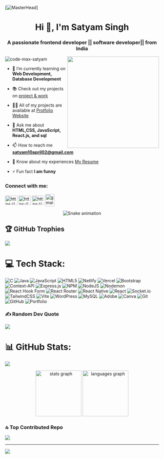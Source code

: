 [![MasterHead](https://firebasestorage.googleapis.com/v0/b/flexi-coding.appspot.com/o/dempgi7-520f8d5f-63d4-4453-8822-dbc149ae27f8.gif?alt=media&token=91c0c7b2-93c3-4029-b011-1a8703c5730d)]
<h1 align="center">Hi 👋, I'm Satyam Singh</h1>
<h3 align="center">A passionate frontend developer || software developer|| from India</h3>
<img src="https://media0.giphy.com/media/v1.Y2lkPTc5MGI3NjExMjRlZDZ0aDFiM2NkYXRrM3VycXFwdGN5NTh4cGZ4aXR1cHB3cHFmdyZlcD12MV9pbnRlcm5hbF9naWZfYnlfaWQmY3Q9Zw/78XCFBGOlS6keY1Bil/giphy.gif" width="300px" align="right" alt="">

<p align="left"> <img src="https://komarev.com/ghpvc/?username=code-max-satyam&label=Profile%20views&color=0e75b6&style=flat" alt="code-max-satyam" /> </p>

- 🔭 I’m currently learning on **Web Development, Database Development**

- 📚 Check out my projects on [project & work](https://github.com/Code-max-satyam)

- 👨‍💻 All of my projects are available at [Protfolio Website](https://animated-portfolio-website-gold.vercel.app/)

- 💬 Ask me about **HTML,CSS, JavaScript, React.js, and sql**

- 📫 How to reach me **satyam10april02@gmail.com**

- 📄 Know about my experiences [My Resume](https://drive.google.com/file/d/1Mas8XgE1YtZB19stUz9BDYESW7j1CXTI/view)

- ⚡ Fun fact **I am funny**

<h3 align="left">Connect with me:</h3>
<p align="left">
<a href="https://www.linkedin.com/in/satyam-singh-3505b425b/" target="blank"><img align="center" src="https://raw.githubusercontent.com/rahuldkjain/github-profile-readme-generator/master/src/images/icons/Social/linked-in-alt.svg" alt="https://www.linkedin.com/in/satyam-singh-3505b425b" height="30" width="40" /></a>
<a href="https://www.facebook.com/share/1CtzPA1Kn7/" target="blank"><img align="center" src="https://raw.githubusercontent.com/rahuldkjain/github-profile-readme-generator/master/src/images/icons/Social/facebook.svg" alt="https://www.facebook.com/share/1CtzPA1Kn7/" height="30" width="40" /></a>
<a href="https://www.instagram.com/_satyaamm.notfound_?igsh=MTF1dXNuODFlbHZ2eg==" target="blank"><img align="center" src="https://raw.githubusercontent.com/rahuldkjain/github-profile-readme-generator/master/src/images/icons/Social/instagram.svg" alt="https://www.instagram.com/_satyaamm.notfound_?igsh=MTF1dXNuODFlbHZ2eg==" height="30" width="40" /></a>
  <a href="mailto:satyam10april02@gmail.com" target="_blank"> <img align="center" src="https://raw.githubusercontent.com/maurodesouza/profile-readme-generator/master/src/assets/icons/social/gmail/default.svg" width="30" height="40"  alt="gmail logo" /></a>
</p>

<!-- Snake Game Repo View -->
<div align="center">
  <img src="https://profile-readme-generator.com/assets/snake.svg" alt="Snake animation" />
</div>

## 🏆 GitHub Trophies
![](https://github-profile-trophy.vercel.app/?username=Code-max-satyam&theme=radical&no-frame=false&no-bg=false&margin-w=4)

# 💻 Tech Stack:
![C](https://img.shields.io/badge/c-%2300599C.svg?style=for-the-badge&logo=c&logoColor=white) ![Java](https://img.shields.io/badge/java-%23ED8B00.svg?style=for-the-badge&logo=openjdk&logoColor=white) ![JavaScript](https://img.shields.io/badge/javascript-%23323330.svg?style=for-the-badge&logo=javascript&logoColor=%23F7DF1E) ![HTML5](https://img.shields.io/badge/html5-%23E34F26.svg?style=for-the-badge&logo=html5&logoColor=white) ![Netlify](https://img.shields.io/badge/netlify-%23000000.svg?style=for-the-badge&logo=netlify&logoColor=#00C7B7) ![Vercel](https://img.shields.io/badge/vercel-%23000000.svg?style=for-the-badge&logo=vercel&logoColor=white) ![Bootstrap](https://img.shields.io/badge/bootstrap-%238511FA.svg?style=for-the-badge&logo=bootstrap&logoColor=white) ![Context-API](https://img.shields.io/badge/Context--Api-000000?style=for-the-badge&logo=react) ![Express.js](https://img.shields.io/badge/express.js-%23404d59.svg?style=for-the-badge&logo=express&logoColor=%2361DAFB) ![NPM](https://img.shields.io/badge/NPM-%23CB3837.svg?style=for-the-badge&logo=npm&logoColor=white) ![NodeJS](https://img.shields.io/badge/node.js-6DA55F?style=for-the-badge&logo=node.js&logoColor=white) ![Nodemon](https://img.shields.io/badge/NODEMON-%23323330.svg?style=for-the-badge&logo=nodemon&logoColor=%BBDEAD) ![React Hook Form](https://img.shields.io/badge/React%20Hook%20Form-%23EC5990.svg?style=for-the-badge&logo=reacthookform&logoColor=white) ![React Router](https://img.shields.io/badge/React_Router-CA4245?style=for-the-badge&logo=react-router&logoColor=white) ![React Native](https://img.shields.io/badge/react_native-%2320232a.svg?style=for-the-badge&logo=react&logoColor=%2361DAFB) ![React](https://img.shields.io/badge/react-%2320232a.svg?style=for-the-badge&logo=react&logoColor=%2361DAFB) ![Socket.io](https://img.shields.io/badge/Socket.io-black?style=for-the-badge&logo=socket.io&badgeColor=010101) ![TailwindCSS](https://img.shields.io/badge/tailwindcss-%2338B2AC.svg?style=for-the-badge&logo=tailwind-css&logoColor=white) ![Vite](https://img.shields.io/badge/vite-%23646CFF.svg?style=for-the-badge&logo=vite&logoColor=white) ![WordPress](https://img.shields.io/badge/WordPress-%23117AC9.svg?style=for-the-badge&logo=WordPress&logoColor=white) ![MySQL](https://img.shields.io/badge/mysql-4479A1.svg?style=for-the-badge&logo=mysql&logoColor=white) ![Adobe](https://img.shields.io/badge/adobe-%23FF0000.svg?style=for-the-badge&logo=adobe&logoColor=white) ![Canva](https://img.shields.io/badge/Canva-%2300C4CC.svg?style=for-the-badge&logo=Canva&logoColor=white) ![Git](https://img.shields.io/badge/git-%23F05033.svg?style=for-the-badge&logo=git&logoColor=white) ![GitHub](https://img.shields.io/badge/github-%23121011.svg?style=for-the-badge&logo=github&logoColor=white) ![Portfolio](https://img.shields.io/badge/Portfolio-%23000000.svg?style=for-the-badge&logo=firefox&logoColor=#FF7139)

### ✍️ Random Dev Quote
![](https://quotes-github-readme.vercel.app/api?type=horizontal&theme=radical)


# 📊 GitHub Stats:
![](https://nirzak-streak-stats.vercel.app/?user=Code-max-satyam&theme=dark&hide_border=false)<br/>

<div align="center">
  <img src="https://github-readme-stats.vercel.app/api?username=Code-max-satyam&hide_title=false&hide_rank=false&show_icons=true&include_all_commits=true&count_private=true&disable_animations=false&theme=dracula&locale=en&hide_border=false&order=1" height="150" alt="stats graph"  />
  <img src="https://github-readme-stats.vercel.app/api/top-langs?username=Code-max-satyam&locale=en&hide_title=false&layout=compact&card_width=320&langs_count=5&theme=dracula&hide_border=false&order=2" height="150" alt="languages graph"  />
</div>


### 🔝 Top Contributed Repo
![](https://github-contributor-stats.vercel.app/api?username=Code-max-satyam&limit=5&theme=dark&combine_all_yearly_contributions=true)

---
[![](https://visitcount.itsvg.in/api?id=Code-max-satyam&icon=0&color=0)](https://visitcount.itsvg.in)


